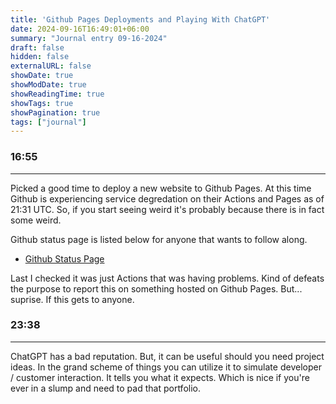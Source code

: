 ```yaml
---
title: 'Github Pages Deployments and Playing With ChatGPT'
date: 2024-09-16T16:49:01+06:00
summary: "Journal entry 09-16-2024"
draft: false
hidden: false
externalURL: false
showDate: true
showModDate: true
showReadingTime: true
showTags: true
showPagination: true
tags: ["journal"]
---
```


### 16:55
---

Picked a good time to deploy a new website to Github Pages. At this
time Github is experiencing service degredation on their Actions and
Pages as of 21:31 UTC. So, if you start seeing weird it's probably 
because there is in fact some weird.

Github status page is listed below for anyone that wants to follow
along.

- [Github Status Page](https://www.githubstatus.com/)

Last I checked it was just Actions that was having problems. Kind of
defeats the purpose to report this on something hosted on Github Pages.
But... suprise. If this gets to anyone.

### 23:38
---

ChatGPT has a bad reputation. But, it can be useful should you need 
project ideas. In the grand scheme of things you can utilize it to 
simulate developer / customer interaction. It tells you what it expects.
Which is nice if you're ever in a slump and need to pad that portfolio.
